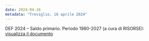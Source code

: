 ```yaml
---
date: 2024-04-16
metadata: "Treviglio, 16 aprile 2024"
---
```


DEF 2024 – Saldo primario. Periodo 1980-2027 (a cura di RISORSE): <a href="/assets/2024-04-16-def-saldo-primario.pdf" target="_blank">visualizza il documento</a>
